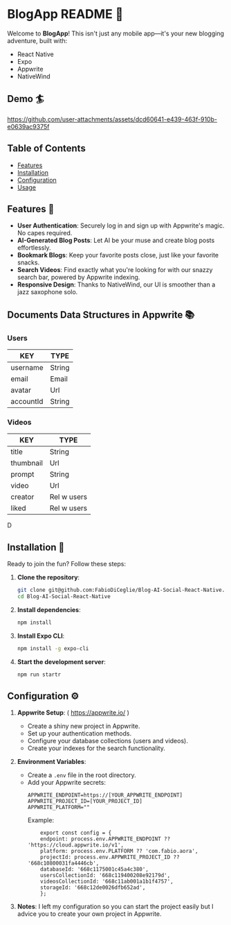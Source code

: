 # BlogApp README 🎉

Welcome to **BlogApp**! This isn't just any mobile app—it's your new blogging adventure, built with:
- React Native
- Expo
- Appwrite
- NativeWind

## Demo 🏄

https://github.com/user-attachments/assets/dcd60641-e439-463f-910b-e0639ac9375f


## Table of Contents
- [Features](#features)
- [Installation](#installation)
- [Configuration](#configuration)
- [Usage](#usage)

## Features 🌟
- **User Authentication**: Securely log in and sign up with Appwrite's magic. No capes required.
- **AI-Generated Blog Posts**: Let AI be your muse and create blog posts effortlessly.
- **Bookmark Blogs**: Keep your favorite posts close, just like your favorite snacks.
- **Search Videos**: Find exactly what you're looking for with our snazzy search bar, powered by Appwrite indexing.
- **Responsive Design**: Thanks to NativeWind, our UI is smoother than a jazz saxophone solo.

## Documents Data Structures in Appwrite 📚

### Users
| **KEY**    | **TYPE** | 
|------------|----------|
| username   | String   |
| email      | Email    |
| avatar     | Url      |
| accountId  | String   |

### Videos
| **KEY**     | **TYPE**          |
|-------------|-------------------|
| title       | String            |
| thumbnail   | Url               |
| prompt      | String            |
| video       | Url               |
| creator     | Rel w users       |
| liked       | Rel w users       |
D
## Installation 🚀
Ready to join the fun? Follow these steps:

1. **Clone the repository**:
   ```sh
   git clone git@github.com:FabioDiCeglie/Blog-AI-Social-React-Native.git
   cd Blog-AI-Social-React-Native
   ```

2. **Install dependencies**:
   ```sh
   npm install
   ```

3. **Install Expo CLI**:
   ```sh
   npm install -g expo-cli
   ```

4. **Start the development server**:
   ```sh
   npm run startr
   ```

## Configuration ⚙️
1. **Appwrite Setup**: ( https://appwrite.io/ )
   - Create a shiny new project in Appwrite.
   - Set up your authentication methods.
   - Configure your database collections (users and videos).
   - Create your indexes for the search functionality.

2. **Environment Variables**:
   - Create a `.env` file in the root directory.
   - Add your Appwrite secrets:
     ```env
     APPWRITE_ENDPOINT=https://[YOUR_APPWRITE_ENDPOINT]
     APPWRITE_PROJECT_ID=[YOUR_PROJECT_ID]
     APPWRITE_PLATFORM=""
     ```
     Example:
     ```
         export const config = {
         endpoint: process.env.APPWRITE_ENDPOINT ?? 'https://cloud.appwrite.io/v1',
         platform: process.env.PLATFORM ?? 'com.fabio.aora',
         projectId: process.env.APPWRITE_PROJECT_ID ?? '668c10800031fa4446cb',
         databaseId: '668c1175001c45a4c380',
         usersCollectionId: '668c119400208e92179d',
         videosCollectionId: '668c11ab001a1b1f4757',
         storageId: '668c12de0026dfb652ad',
         };
     ```
2. **Notes**:
   I left my configuration so you can start the project easily but I advice you to create your own project in Appwrite.
